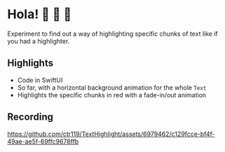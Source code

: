 # Hola! 👋 👾 🎲

Experiment to find out a way of highlighting specific chunks of text like if you had a highlighter.

## Highlights

- Code in SwiftUI
- So far, with a horizontal background animation for the whole `Text`
- Highlights the specific chunks in red with a fade-in/out animation

## Recording

https://github.com/ctr119/TextHighlight/assets/6979462/c129fcce-bf4f-49ae-ae5f-69ffc9678ffb
